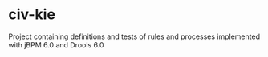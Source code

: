 civ-kie
=======

Project containing definitions and tests of rules and processes implemented with jBPM 6.0 and Drools 6.0
